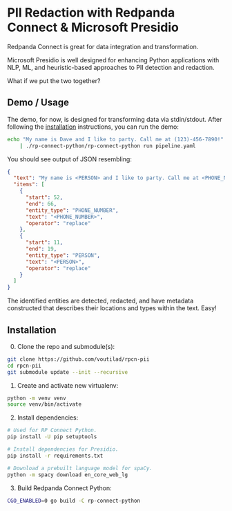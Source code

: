 # PII Redaction with Redpanda Connect & Microsoft Presidio

Redpanda Connect is great for data integration and transformation.

Microsoft Presidio is well designed for enhancing Python applications with
NLP, ML, and heuristic-based approaches to PII detection and redaction.

What if we put the two together?

## Demo / Usage

The demo, for now, is designed for transforming data via stdin/stdout. After
following the [installation](#installation) instructions, you can run the
demo:

```sh
echo "My name is Dave and I like to party. Call me at (123)-456-7890!" \
    | ./rp-connect-python/rp-connect-python run pipeline.yaml
```

You should see output of JSON resembling:

```json
{
  "text": "My name is <PERSON> and I like to party. Call me at <PHONE_NUMBER>!",
  "items": [
    {
      "start": 52,
      "end": 66,
      "entity_type": "PHONE_NUMBER",
      "text": "<PHONE_NUMBER>",
      "operator": "replace"
    },
    {
      "start": 11,
      "end": 19,
      "entity_type": "PERSON",
      "text": "<PERSON>",
      "operator": "replace"
    }
  ]
}
```

The identified entities are detected, redacted, and have metadata constructed
that describes their locations and types within the text. Easy!


## Installation

0. Clone the repo and submodule(s):

```sh
git clone https://github.com/voutilad/rpcn-pii
cd rpcn-pii
git submodule update --init --recursive
```

1. Create and activate new virtualenv:

```sh
python -m venv venv
source venv/bin/activate
```

2. Install dependencies:

```sh
# Used for RP Connect Python.
pip install -U pip setuptools

# Install dependencies for Presidio.
pip install -r requirements.txt

# Download a prebuilt language model for spaCy.
python -m spacy download en_core_web_lg
```

3. Build Redpanda Connect Python:

```sh
CGO_ENABLED=0 go build -C rp-connect-python
```